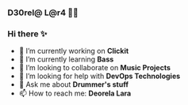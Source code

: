 ### D30rel@ L@r4 🐱‍💻



### Hi there ✨

<!--
**username/username** is a ✨ _special_ ✨ repository because its `README.md` (this file) appears on your GitHub profile.
-->

- 🔭 I’m currently working on **Clickit**
- 🌱 I’m currently learning **Bass**
- 👯 I’m looking to collaborate on **Music Projects**
- 🤔 I’m looking for help with **DevOps Technologies**
- 💬 Ask me about **Drummer's stuff**
- 📫 How to reach me: **Deorela Lara**

<!--
**deorelaLara/deorelaLara** is a ✨ _special_ ✨ repository because its `README.md` (this file) appears on your GitHub profile.

Here are some ideas to get you started:

- 🔭 I’m currently working on ...
- 🌱 I’m currently learning ...
- 👯 I’m looking to collaborate on ...
- 🤔 I’m looking for help with ...
- 💬 Ask me about ...
- 📫 How to reach me: ...
- 😄 Pronouns: ...
- ⚡ Fun fact: ...
-->
